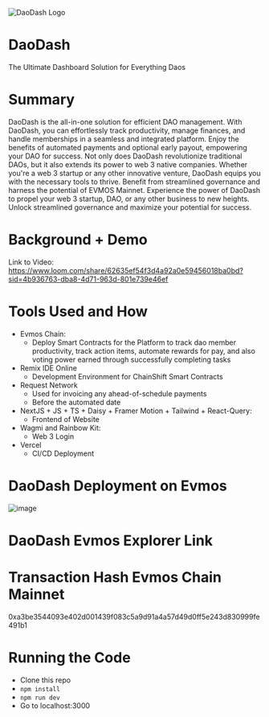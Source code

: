 
![DaoDash Logo](https://github.com/TechieTeee/DaoDash/assets/100870737/0d1cb538-07c0-45f5-a093-ac5e7fb69ae7)

# DaoDash
The Ultimate Dashboard Solution for Everything Daos

# Summary
DaoDash is the all-in-one solution for efficient DAO management. With DaoDash, you can effortlessly track productivity, manage finances, and handle memberships in a seamless and integrated platform. Enjoy the benefits of automated payments and optional early payout, empowering your DAO for success. Not only does DaoDash revolutionize traditional DAOs, but it also extends its power to web 3 native companies. Whether you're a web 3 startup or any other innovative venture, DaoDash equips you with the necessary tools to thrive. Benefit from streamlined governance and harness the potential of EVMOS Mainnet. Experience the power of DaoDash to propel your web 3 startup, DAO, or any other business to new heights. Unlock streamlined governance and maximize your potential for success.


# Background + Demo
Link to Video: https://www.loom.com/share/62635ef54f3d4a92a0e59456018ba0bd?sid=4b936763-dba8-4d71-963d-801e739e46ef

# Tools Used and How
- Evmos Chain:
  - Deploy Smart Contracts for the Platform to track dao member productivity, track action items, automate rewards for pay, and also voting power earned through successfully completing tasks
- Remix IDE Online
  - Development Environment for ChainShift Smart Contracts
- Request Network
  - Used for invoicing any ahead-of-schedule payments
  - Before the automated date
- NextJS + JS + TS + Daisy + Framer Motion + Tailwind + React-Query:
  - Frontend of Website
 - Wagmi and Rainbow Kit:
    - Web 3 Login
- Vercel
   - CI/CD Deployment


# DaoDash Deployment on Evmos
![image](https://github.com/TechieTeee/DaoDash/assets/100870737/12a33f8a-3a82-4c27-8833-8dcffe4a4009)

# DaoDash Evmos Explorer Link

# Transaction Hash Evmos Chain Mainnet
0xa3be3544093e402d001439f083c5a9d91a4a57d49d0ff5e243d830999fe491b1

# Running the Code
- Clone this repo
- `npm install`
- `npm run dev`
- Go to localhost:3000
